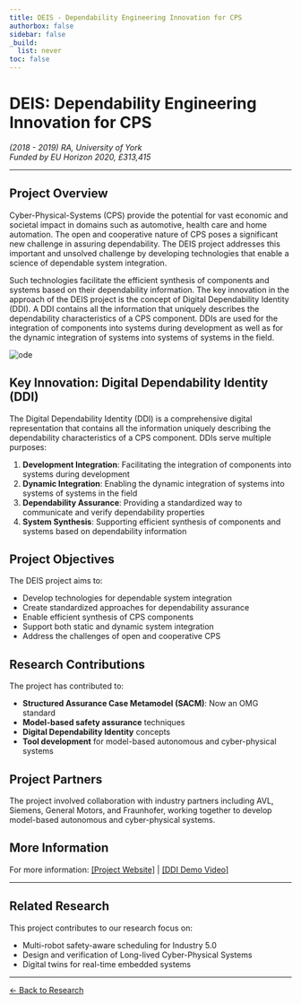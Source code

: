 ```yaml
---
title: DEIS - Dependability Engineering Innovation for CPS
authorbox: false
sidebar: false
_build:
  list: never
toc: false
---
```


# DEIS: Dependability Engineering Innovation for CPS

*(2018 - 2019) RA, University of York*  
*Funded by EU Horizon 2020, £313,415*

---

## Project Overview

Cyber-Physical-Systems (CPS) provide the potential for vast economic and societal impact in domains such as automotive, health care and home automation. The open and cooperative nature of CPS poses a significant new challenge in assuring dependability. The DEIS project addresses this important and unsolved challenge by developing technologies that enable a science of dependable system integration.

Such technologies facilitate the efficient synthesis of components and systems based on their dependability information. The key innovation in the approach of the DEIS project is the concept of Digital Dependability Identity (DDI). A DDI contains all the information that uniquely describes the dependability characteristics of a CPS component. DDIs are used for the integration of components into systems during development as well as for the dynamic integration of systems into systems of systems in the field.

![ode](/img/ode.png)

## Key Innovation: Digital Dependability Identity (DDI)

The Digital Dependability Identity (DDI) is a comprehensive digital representation that contains all the information uniquely describing the dependability characteristics of a CPS component. DDIs serve multiple purposes:

1. **Development Integration**: Facilitating the integration of components into systems during development
2. **Dynamic Integration**: Enabling the dynamic integration of systems into systems of systems in the field
3. **Dependability Assurance**: Providing a standardized way to communicate and verify dependability properties
4. **System Synthesis**: Supporting efficient synthesis of components and systems based on dependability information

## Project Objectives

The DEIS project aims to:

- Develop technologies for dependable system integration
- Create standardized approaches for dependability assurance
- Enable efficient synthesis of CPS components
- Support both static and dynamic system integration
- Address the challenges of open and cooperative CPS

## Research Contributions

The project has contributed to:
- **Structured Assurance Case Metamodel (SACM)**: Now an OMG standard
- **Model-based safety assurance** techniques
- **Digital Dependability Identity** concepts
- **Tool development** for model-based autonomous and cyber-physical systems

## Project Partners

The project involved collaboration with industry partners including AVL, Siemens, General Motors, and Fraunhofer, working together to develop model-based autonomous and cyber-physical systems.

## More Information

For more information: [\[Project Website\]](http://www.deis-project.eu/) | [\[DDI Demo Video\]](https://www.youtube.com/watch?v=dlcUkhwhinw&ab_channel=DEISProject-EU)

---

## Related Research

This project contributes to our research focus on:
- Multi-robot safety-aware scheduling for Industry 5.0
- Design and verification of Long-lived Cyber-Physical Systems
- Digital twins for real-time embedded systems

---

[← Back to Research](../research)
